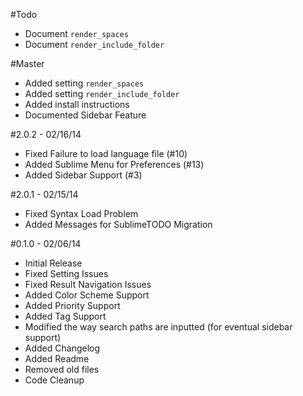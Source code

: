 #Todo
 - Document `render_spaces`
 - Document `render_include_folder`

#Master
 - Added setting `render_spaces`
 - Added setting `render_include_folder`
 - Added install instructions
 - Documented Sidebar Feature

#2.0.2 - 02/16/14
 - Fixed Failure to load language file (#10)
 - Added Sublime Menu for Preferences (#13)
 - Added Sidebar Support (#3)

#2.0.1 - 02/15/14
 - Fixed Syntax Load Problem
 - Added Messages for SublimeTODO Migration

#0.1.0 - 02/06/14
 - Initial Release
 - Fixed Setting Issues
 - Fixed Result Navigation Issues
 - Added Color Scheme Support
 - Added Priority Support
 - Added Tag Support
 - Modified the way search paths are inputted (for eventual sidebar support)
 - Added Changelog
 - Added Readme
 - Removed old files
 - Code Cleanup